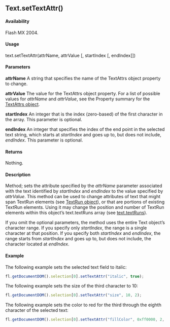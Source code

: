 ## Text.setTextAttr()

#### Availability

Flash MX 2004.

#### Usage

text.setTextAttr(attrName, attrValue [, startIndex [, endIndex]])

#### Parameters

**attrName** A string that specifies the name of the TextAttrs object property to change.

**attrValue** The value for the TextAttrs object property.
For a list of possible values for *attrName* and *attrValue*, see the Property summary for the [TextAttrs object](../TextAttrs_object/textAttrs_summary.md).

**startIndex** An integer that is the index (zero-based) of the first character in the array. This parameter is optional.

**endIndex** An integer that specifies the index of the end point in the selected text string, which starts at *startIndex* and goes up to, but does not include, *endIndex*. This parameter is optional.

#### Returns

Nothing.

#### Description

Method; sets the attribute specified by the *attrName* parameter associated with the text identified by *startIndex* and *endIndex* to the value specified by *attrValue*. This method can be used to change attributes of text that might span TextRun elements (see [TextRun object](../TextRun_object/textRun_summary.md)), or that are portions of existing TextRun elements. Using it may change the position and number of TextRun elements within this object’s text.textRuns array (see [text.textRuns](../Text_object/text27.md)).

If you omit the optional parameters, the method uses the entire Text object’s character range. If you specify only *startIndex*, the range is a single character at that position. If you specify both *startIndex* and *endIndex*, the range starts from *startIndex* and goes up to, but does not include, the character located at *endIndex*.

#### Example

The following example sets the selected text field to italic:

```javascript
fl.getDocumentDOM().selection[0].setTextAttr("italic", true);
 ```

 The following example sets the size of the third character to 10:

 ```javascript
fl.getDocumentDOM().selection[0].setTextAttr("size", 10, 2);
 ```

The following example sets the color to red for the third through the eighth character of the selected text:

```javascript
fl.getDocumentDOM().selection[0].setTextAttr("fillColor", 0xff0000, 2, 8);
```
